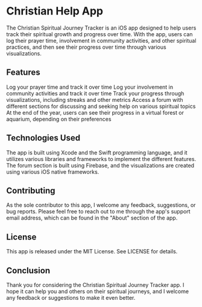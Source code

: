 # Christian Help App

The Christian Spiritual Journey Tracker is an iOS app designed to help users track their spiritual growth and progress over time. With the app, users can log their prayer time, involvement in community activities, and other spiritual practices, and then see their progress over time through various visualizations.

## Features

Log your prayer time and track it over time
Log your involvement in community activities and track it over time
Track your progress through visualizations, including streaks and other metrics
Access a forum with different sections for discussing and seeking help on various spiritual topics
At the end of the year, users can see their progress in a virtual forest or aquarium, depending on their preferences

## Technologies Used

The app is built using Xcode and the Swift programming language, and it utilizes various libraries and frameworks to implement the different features. The forum section is built using Firebase, and the visualizations are created using various iOS native frameworks.

## Contributing

As the sole contributor to this app, I welcome any feedback, suggestions, or bug reports. Please feel free to reach out to me through the app's support email address, which can be found in the "About" section of the app.

## License

This app is released under the MIT License. See LICENSE for details.

## Conclusion

Thank you for considering the Christian Spiritual Journey Tracker app. I hope it can help you and others on their spiritual journeys, and I welcome any feedback or suggestions to make it even better.






